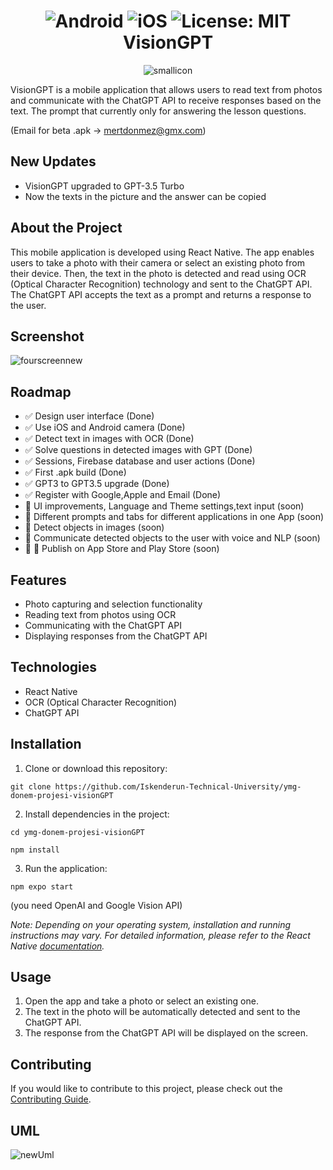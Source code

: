 


<h1 align='center'>
<img src="https://img.shields.io/badge/Android-3DDC84?style=for-the-badge&logo=android&logoColor=white" alt="Android"> <img src="https://img.shields.io/badge/iOS-000000?style=for-the-badge&logo=ios&logoColor=white" alt="iOS"> <img src="https://img.shields.io/badge/License-MIT-yellow.svg" alt="License: MIT"><br>VisionGPT</h1>
<p align="center">
  <img src="https://user-images.githubusercontent.com/83416622/236870768-2b6b9f3f-f898-4456-be46-9797002a5928.png" alt="smallicon">
</p>




VisionGPT is a mobile application that allows users to read text from photos and communicate with the ChatGPT API to receive responses based on the text.
The prompt that currently only for answering the lesson questions.

(Email for beta .apk -> mertdonmez@gmx.com)

## New Updates
- VisionGPT upgraded to GPT-3.5 Turbo
- Now the texts in the picture and the answer can be copied



## About the Project

This mobile application is developed using React Native. The app enables users to take a photo with their camera or select an existing photo from their device. Then, the text in the photo is detected and read using OCR (Optical Character Recognition) technology and sent to the ChatGPT API. The ChatGPT API accepts the text as a prompt and returns a response to the user.

## Screenshot

![fourscreennew](https://user-images.githubusercontent.com/83416622/236878638-36e1b0f4-67e4-4370-a957-cc2e8741b114.png)




## Roadmap

- ✅ Design user interface (Done)
- ✅ Use iOS and Android camera (Done)
- ✅ Detect text in images with OCR (Done)
- ✅ Solve questions in detected images with GPT (Done) 
- ✅ Sessions, Firebase database and user actions (Done)
- ✅ First .apk build (Done)
- ✅ GPT3 to GPT3.5 upgrade (Done)
- ✅ Register with Google,Apple and Email (Done) 
- 🔄 UI improvements, Language and Theme settings,text input (soon)
- 🔄 Different prompts and tabs for different applications in one App (soon)
- 🔄 Detect objects in images (soon)
- 🔄 Communicate detected objects to the user with voice and NLP (soon)
- 🔄 🚀 Publish on App Store and Play Store (soon)

## Features

- Photo capturing and selection functionality
- Reading text from photos using OCR
- Communicating with the ChatGPT API
- Displaying responses from the ChatGPT API


## Technologies

- React Native 
- OCR (Optical Character Recognition)
- ChatGPT API

## Installation

1. Clone or download this repository:

`git clone https://github.com/Iskenderun-Technical-University/ymg-donem-projesi-visionGPT`


2. Install dependencies in the project:

`cd ymg-donem-projesi-visionGPT`

`npm install`


3. Run the application:

`npm expo start`

(you need OpenAI and Google Vision API)



_Note: Depending on your operating system, installation and running instructions may vary. For detailed information, please refer to the React Native [documentation](https://reactnative.dev/docs/getting-started)._

## Usage

1. Open the app and take a photo or select an existing one.
2. The text in the photo will be automatically detected and sent to the ChatGPT API.
3. The response from the ChatGPT API will be displayed on the screen.

## Contributing

If you would like to contribute to this project, please check out the [Contributing Guide](CONTRIBUTING.md).


## UML

![newUml](https://user-images.githubusercontent.com/83416622/236022745-8909715e-596e-4872-a185-79b06a3e9ea6.png)



